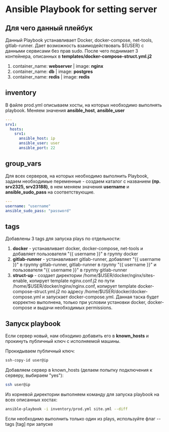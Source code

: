 # Ansible Playbook for setting server

## Для чего данный плейбук

Данный Playbook устанавливает Docker, docker-compose, net-tools, gitlab-runner. Дает возможность взаимодействовать ${USER} с данными сервисами без прав sudo.
После чего поднимает 3 контейнера, описанных в **templates/docker-compose-struct.yml.j2**

1. container_name: **webserver** | image: **nginx**
2. container_name: **db** | image: **postgres**
3. container_name: **redis** | image: **redis**

## inventory

В файле prod.yml описываем хосты, на которых необходимо выполнять playbook. Меняем значения **ansible_host**, **ansible_user**

```yml
---
srv1:
  hosts:
    srv1:
      ansible_host: ip
      ansible_user: user
      ansible_port: 22
```

## group_vars

Для всех серверов, на которых необходимо выполнить Playbook, задаем необходимые переменные - создаем каталог с названием **(пр. srv2325, srv23188)**, в нем меняем значения **username** и **ansible_sudo_pass** на соответствующие.  

```yml
---
username: "username"
ansible_sudo_pass: "password"
```

## tags

Добавлены 3 tags для запуска plays по отдельности:

1. **docker** - устанавливает docker, docker-compose, net-tools и добавляет пользователя "{{ username }}" в группу docker
2. **gitlab-runner** - устанавливает gitlab-runner, добавляет "{{ username }}" в группу gitlab-runner, gitlab-runner в группу "{{ username }}" и пользователя "{{ username }}" в группу gitlab-runner
3. **struct-up** - создает директории /home/\$USER/docker/nginx/sites-enable, копирует template nginx.conf.j2 по пути /home/\$USER/docker/nginx/nginx.conf, копирует template docker-compose-struct.yml.j2 по адресу /home/\$USER/docker/docker-compose.yml и запускает docker-compose.yml. Данная таска будет корректно выполнена, только при условии установки docker, docker-compose и выдачи необходимых permissions.

## Запуск playbook

Если сервер новый, нам обходимо добавить его в **known_hosts** и прокинуть публичный ключ с исполняемой машины.

Прокидываем публичный ключ:
```sh
ssh-copy-id user@ip
```
Добавляем сервер в known_hosts (делаем попытку подключения к серверу, выбираем "yes"):
```sh
ssh user@ip
```
Из корневой директории выполняем команду для запуска playbook на всех описанных хостах:

```sh
ansible-playbook -i inventory/prod.yml site.yml --diff
```
Если необходимо выполнить только один из plays, используйте флаг --tags [tag] при запуске
